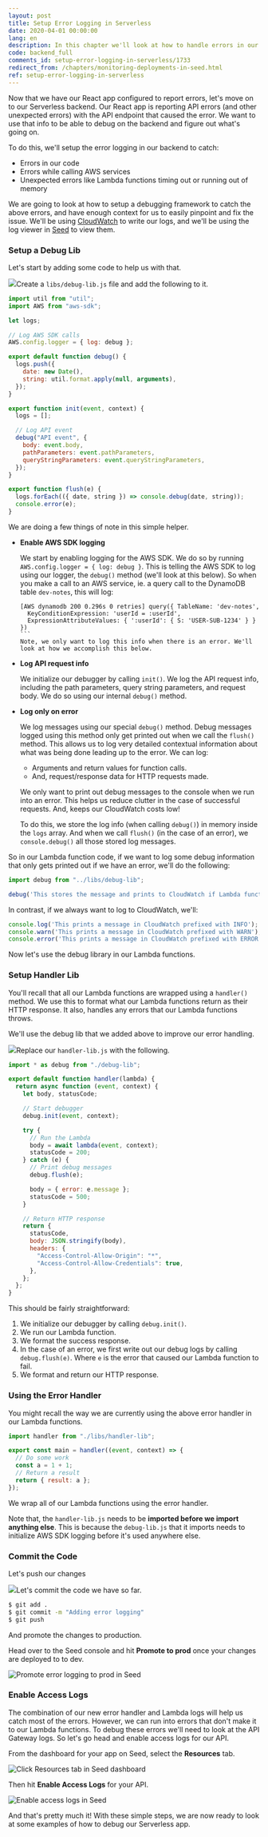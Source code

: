 ```yaml
---
layout: post
title: Setup Error Logging in Serverless
date: 2020-04-01 00:00:00
lang: en
description: In this chapter we'll look at how to handle errors in our Lambda functions. We'll also handle Lambda timeouts and enable logging for the AWS SDK.
code: backend_full
comments_id: setup-error-logging-in-serverless/1733
redirect_from: /chapters/monitoring-deployments-in-seed.html
ref: setup-error-logging-in-serverless
---
```


Now that we have our React app configured to report errors, let's move on to our Serverless backend. Our React app is reporting API errors (and other unexpected errors) with the API endpoint that caused the error. We want to use that info to be able to debug on the backend and figure out what's going on.

To do this, we'll setup the error logging in our backend to catch:

- Errors in our code
- Errors while calling AWS services
- Unexpected errors like Lambda functions timing out or running out of memory

We are going to look at how to setup a debugging framework to catch the above errors, and have enough context for us to easily pinpoint and fix the issue. We'll be using [CloudWatch](https://aws.amazon.com/cloudwatch/) to write our logs, and we'll be using the log viewer in [Seed](https://seed.run) to view them.

### Setup a Debug Lib

Let's start by adding some code to help us with that.

<img class="code-marker" src="/assets/s.png" />Create a `libs/debug-lib.js` file and add the following to it.

``` javascript
import util from "util";
import AWS from "aws-sdk";

let logs;

// Log AWS SDK calls
AWS.config.logger = { log: debug };

export default function debug() {
  logs.push({
    date: new Date(),
    string: util.format.apply(null, arguments),
  });
}

export function init(event, context) {
  logs = [];

  // Log API event
  debug("API event", {
    body: event.body,
    pathParameters: event.pathParameters,
    queryStringParameters: event.queryStringParameters,
  });
}

export function flush(e) {
  logs.forEach(({ date, string }) => console.debug(date, string));
  console.error(e);
}
```

We are doing a few things of note in this simple helper.

- **Enable AWS SDK logging**
  
  We start by enabling logging for the AWS SDK. We do so by running `AWS.config.logger = { log: debug }`. This is telling the AWS SDK to log using our logger, the `debug()` method (we'll look at this below).  So when you make a call to an AWS service, ie. a query call to the DynamoDB table `dev-notes`, this will log:

  ````
  [AWS dynamodb 200 0.296s 0 retries] query({ TableName: 'dev-notes',
    KeyConditionExpression: 'userId = :userId',
    ExpressionAttributeValues: { ':userId': { S: 'USER-SUB-1234' } } })
  ```
  Note, we only want to log this info when there is an error. We'll look at how we accomplish this below.

- **Log API request info**

  We initialize our debugger by calling `init()`. We log the API request info, including the path parameters, query string parameters, and request body. We do so using our internal `debug()` method.

- **Log only on error**

  We log messages using our special `debug()` method. Debug messages logged using this method only get printed out when we call the `flush()` method. This allows us to log very detailed contextual information about what was being done leading up to the error. We can log:
  - Arguments and return values for function calls.
  - And, request/response data for HTTP requests made.
  
  We only want to print out debug messages to the console when we run into an error. This helps us reduce clutter in the case of successful requests. And, keeps our CloudWatch costs low!

  To do this, we store the log info (when calling `debug()`) in memory inside the `logs` array. And when we call `flush()` (in the case of an error), we `console.debug()` all those stored log messages.


So in our Lambda function code, if we want to log some debug information that only gets printed out if we have an error, we'll do the following:

``` javascript
import debug from "../libs/debug-lib";

debug('This stores the message and prints to CloudWatch if Lambda function later throws an exception');
```

In contrast, if we always want to log to CloudWatch, we'll:

``` javascript
console.log('This prints a message in CloudWatch prefixed with INFO');
console.warn('This prints a message in CloudWatch prefixed with WARN');
console.error('This prints a message in CloudWatch prefixed with ERROR');
```

Now let's use the debug library in our Lambda functions.

### Setup Handler Lib

You'll recall that all our Lambda functions are wrapped using a `handler()` method. We use this to format what our Lambda functions return as their HTTP response. It also, handles any errors that our Lambda functions throws.

We'll use the debug lib that we added above to improve our error handling. 

<img class="code-marker" src="/assets/s.png" />Replace our `handler-lib.js` with the following.

``` javascript
import * as debug from "./debug-lib";

export default function handler(lambda) {
  return async function (event, context) {
    let body, statusCode;

    // Start debugger
    debug.init(event, context);

    try {
      // Run the Lambda
      body = await lambda(event, context);
      statusCode = 200;
    } catch (e) {
      // Print debug messages
      debug.flush(e);

      body = { error: e.message };
      statusCode = 500;
    }

    // Return HTTP response
    return {
      statusCode,
      body: JSON.stringify(body),
      headers: {
        "Access-Control-Allow-Origin": "*",
        "Access-Control-Allow-Credentials": true,
      },
    };
  };
}
```

This should be fairly straightforward:

1. We initialize our debugger by calling `debug.init()`.
2. We run our Lambda function.
3. We format the success response.
4. In the case of an error, we first write out our debug logs by calling `debug.flush(e)`. Where `e` is the error that caused our Lambda function to fail.
5. We format and return our HTTP response.

### Using the Error Handler

You might recall the way we are currently using the above error handler in our Lambda functions.

``` javascript
import handler from "./libs/handler-lib";

export const main = handler((event, context) => {
  // Do some work
  const a = 1 + 1;
  // Return a result
  return { result: a };
});
```

We wrap all of our Lambda functions using the error handler.

Note that, the `handler-lib.js` needs to be **imported before we import anything else**. This is because the `debug-lib.js` that it imports needs to initialize AWS SDK logging before it's used anywhere else.

### Commit the Code

Let's push our changes  

<img class="code-marker" src="/assets/s.png" />Let's commit the code we have so far.

``` bash
$ git add .
$ git commit -m "Adding error logging"
$ git push
```

And promote the changes to production.

Head over to the Seed console and hit **Promote to prod** once your changes are deployed to to dev.

![Promote error logging to prod in Seed](/assets/monitor-debug-errors/promote-error-logging-to-prod-in-seed.png)

### Enable Access Logs

The combination of our new error handler and Lambda logs will help us catch most of the errors. However, we can run into errors that don't make it to our Lambda functions. To debug these errors we'll need to look at the API Gateway logs. So let's go head and enable access logs for our API.

From the dashboard for your app on Seed, select the **Resources** tab.

![Click Resources tab in Seed dashboard](/assets/monitor-debug-errors/click-resources-tab-in-seed-dashboard.png)

Then hit **Enable Access Logs** for your API.

![Enable access logs in Seed](/assets/monitor-debug-errors/enable-access-logs-in-seed.png)

And that's pretty much it! With these simple steps, we are now ready to look at some examples of how to debug our Serverless app.

